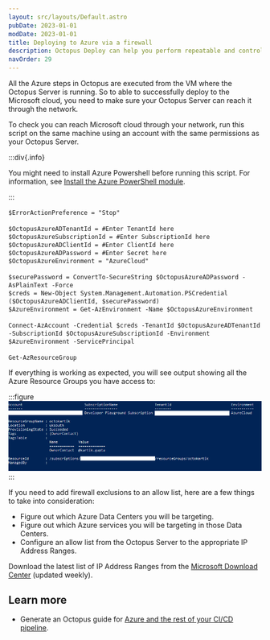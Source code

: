 ```yaml
---
layout: src/layouts/Default.astro
pubDate: 2023-01-01
modDate: 2023-01-01
title: Deploying to Azure via a firewall
description: Octopus Deploy can help you perform repeatable and controlled deployments of your applications into Azure.
navOrder: 29
---
```


All the Azure steps in Octopus are executed from the VM where the Octopus Server is running. So to able to successfully deploy to the Microsoft cloud, you need to make sure your Octopus Server can reach it through the network.

To check you can reach Microsoft cloud through your network, run this script on the same machine using an account with the same permissions as your Octopus Server.

:::div{.info}


You might need to install Azure Powershell before running this script. For information, see [Install the Azure PowerShell module](https://docs.microsoft.com/en-us/powershell/azure/install-az-ps?view=azps-2.5.0).

:::


```
$ErrorActionPreference = "Stop"

$OctopusAzureADTenantId = #Enter TenantId here
$OctopusAzureSubscriptionId = #Enter SubscriptionId here
$OctopusAzureADClientId = #Enter ClientId here
$OctopusAzureADPassword = #Enter Secret here
$OctopusAzureEnvironment = "AzureCloud"

$securePassword = ConvertTo-SecureString $OctopusAzureADPassword -AsPlainText -Force
$creds = New-Object System.Management.Automation.PSCredential ($OctopusAzureADClientId, $securePassword)
$AzureEnvironment = Get-AzEnvironment -Name $OctopusAzureEnvironment

Connect-AzAccount -Credential $creds -TenantId $OctopusAzureADTenantId -SubscriptionId $OctopusAzureSubscriptionId -Environment $AzureEnvironment -ServicePrincipal

Get-AzResourceGroup
```

If everything is working as expected, you will see output showing all the Azure Resource Groups you have access to:

:::figure
![Screenshot of Azure Resource Groups](/docs/deployments/azure/deploying-to-azure-via-a-firewall/image.png "width=500")
:::

If you need to add firewall exclusions to an allow list, here are a few things to take into consideration:

- Figure out which Azure Data Centers you will be targeting.
- Figure out which Azure services you will be targeting in those Data Centers.
- Configure an allow list from the Octopus Server to the appropriate IP Address Ranges.

Download the latest list of IP Address Ranges from the [Microsoft Download Center](https://www.microsoft.com/download/details.aspx?id=56519) (updated weekly).

## Learn more

- Generate an Octopus guide for [Azure and the rest of your CI/CD pipeline](https://octopus.com/docs/guides?destination=Azure%20websites).
